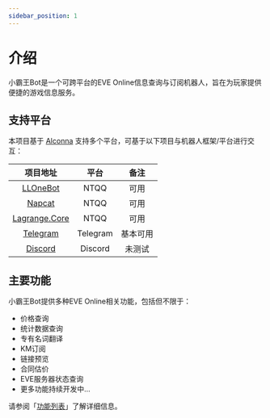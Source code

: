 ```yaml
---
sidebar_position: 1
---
```


# 介绍

小霸王Bot是一个可跨平台的EVE Online信息查询与订阅机器人，旨在为玩家提供便捷的游戏信息服务。

## 支持平台

本项目基于 [Alconna](https://github.com/nonebot/plugin-alconna) 支持多个平台，可基于以下项目与机器人框架/平台进行交互：

| 项目地址 | 平台 | 备注 |
|:-----:|:----:|:----:|
| [LLOneBot](https://github.com/LLOneBot/LLOneBot) | NTQQ | 可用 |
| [Napcat](https://github.com/NapNeko/NapCatQQ) | NTQQ | 可用 |
| [Lagrange.Core](https://github.com/LagrangeDev/Lagrange.Core) | NTQQ | 可用 |
| [Telegram](https://github.com/nonebot/adapter-telegram) | Telegram | 基本可用 |
| [Discord](https://github.com/nonebot/adapter-discord) | Discord | 未测试 |

## 主要功能

小霸王Bot提供多种EVE Online相关功能，包括但不限于：

- 价格查询
- 统计数据查询
- 专有名词翻译
- KM订阅
- 链接预览
- 合同估价
- EVE服务器状态查询
- 更多功能持续开发中...

请参阅「[功能列表](./features/price-query.md)」了解详细信息。